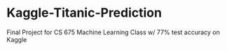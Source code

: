 # Kaggle-Titanic-Prediction
Final Project for CS 675 Machine Learning Class w/ 77% test accuracy on Kaggle

